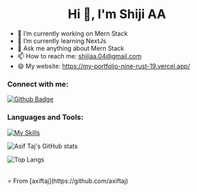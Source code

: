  <h1 align="center">Hi 👋, I'm Shiji AA </h1>

- 🔭 I’m currently working on Mern Stack
- 🌱 I’m currently learning NextJs
- 💬 Ask me anything about Mern Stack
- 📫 How to reach me: shijiaa.04@gmail.com
- 😄 My website: https://my-portfolio-nine-rust-19.vercel.app/
  
  
### Connect with me:
<div id="badges">
  <a href="https://github.com/Shiji-AA">
    <img src="https://img.shields.io/badge/Github-white?style=for-the-badge&logo=Github&logoColor=black" alt="Github Badge"/>
  </a>

</div>

### Languages and Tools:
[![My Skills](https://skillicons.dev/icons?i=flutter,dart,firebase,github,git,postman,figma,xd&perline=5)](https://skillicons.dev)

![Asif Taj's GitHub stats](https://github-readme-stats.vercel.app/api?username=axiftaj&show_icons=true&theme=dark)

![Top Langs](https://github-readme-stats.vercel.app/api/top-langs/?username=axiftaj&theme=dark)


<br>
⭐️ From [axiftaj](https://github.com/axiftaj)
